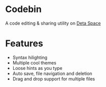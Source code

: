 # Codebin
A code editing & sharing utility on [Deta Space](https://deta.space/)

# Features
- Syntax hilighting
- Multiple cool themes
- Loose hints as you type
- Auto save, file navigation and deletion
- Drag and drop support for multiple files
